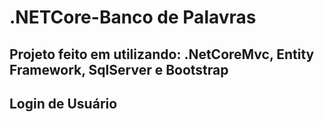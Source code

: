 # .NETCore-Banco de Palavras

## Projeto feito em utilizando: .NetCoreMvc, Entity Framework, SqlServer e Bootstrap

## Login de Usuário


